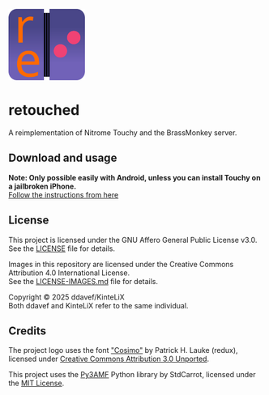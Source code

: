 <p align="left">
  <img src="retouched_logo.svg" alt="Retouched Logo" width="30%"/>
</p>


# retouched
A reimplementation of Nitrome Touchy and the BrassMonkey server.

## Download and usage
**Note: Only possible easily with Android, unless you can install Touchy on a jailbroken iPhone.**  
[Follow the instructions from here](setup.md)

## License

This project is licensed under the GNU Affero General Public License v3.0.  
See the [LICENSE](LICENSE) file for details.

Images in this repository are licensed under the Creative Commons Attribution 4.0 International License.  
See the [LICENSE-IMAGES.md](LICENSE-IMAGES.md) file for details.

Copyright © 2025 ddavef/KinteLiX  
Both ddavef and KinteLiX refer to the same individual.

## Credits

The project logo uses the font ["Cosimo"](https://fontstruct.com/fontstructions/show/406218/cosimo_1) by Patrick H. Lauke (redux),  
licensed under [Creative Commons Attribution 3.0 Unported](https://creativecommons.org/licenses/by/3.0/).  

This project uses the [Py3AMF](https://github.com/StdCarrot/Py3AMF) Python library by StdCarrot, licensed under the [MIT License](https://github.com/StdCarrot/Py3AMF/blob/master/LICENSE.txt).  
